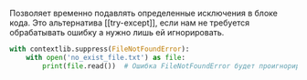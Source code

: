 Позволяет временно подавлять определенные исключения в блоке кода. Это альтернатива [[try-except]], если нам не требуется обрабатывать ошибку а нужно лишь ей игнорировать.

```python
with contextlib.suppress(FileNotFoundError):
	with open('no_exist_file.txt') as file:
		print(file.read())  # Ошибка FileNotFoundError будет проигнорированна
```